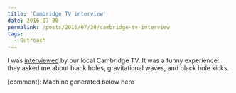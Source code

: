 ```yaml
---
title: 'Cambridge TV interview'
date: 2016-07-30
permalink: /posts/2016/07/30/cambridge-tv-interview
tags:
  - Outreach
---
```


I was [interviewed](<http://archive.cambridge-tv.co.uk/davide-gerosa-black-holes/>) by our local Cambridge TV. It was a funny experience: they asked me about black holes, gravitational waves, and black hole kicks.

[comment]: Machine generated below here
